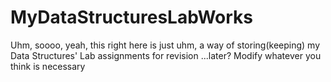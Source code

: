 # MyDataStructuresLabWorks
Uhm, soooo, yeah, this right here is just uhm, a way of storing(keeping) my Data Structures' Lab assignments for revision ...later? Modify whatever you think is necessary
